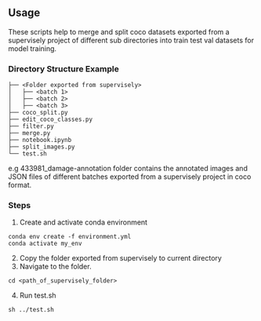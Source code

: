 ## Usage
These scripts help to merge and split coco datasets exported from a supervisely project of different sub directories into train test val datasets for model training.

### Directory Structure Example
```
├── <Folder exported from supervisely>
│   ├── <batch 1>
│   ├── <batch 2>
│   ├── <batch 3>
├── coco_split.py
├── edit_coco_classes.py
├── filter.py
├── merge.py
├── notebook.ipynb
├── split_images.py
└── test.sh
```
e.g 433981_damage-annotation folder contains the annotated images and JSON files of different batches exported from a supervisely project in coco format.

### Steps
1. Create and activate conda environment 
```
conda env create -f environment.yml
conda activate my_env
```
2. Copy the folder exported from supervisely to current directory
3. Navigate to the folder.
```
cd <path_of_supervisely_folder>
```
4. Run test.sh 
```
sh ../test.sh
```

